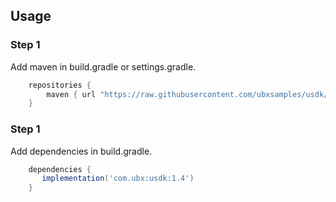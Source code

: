 ## Usage

### Step 1

Add maven in build.gradle or settings.gradle.

```groovy
    repositories {
        maven { url "https://raw.githubusercontent.com/ubxsamples/usdk/main" }
    }
```

### Step 1

Add dependencies in build.gradle.
```groovy
    dependencies {
       implementation('com.ubx:usdk:1.4')
    }
```

